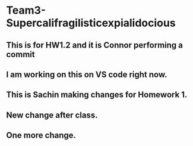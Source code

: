 # Team3-Supercalifragilisticexpialidocious
## This is for HW1.2 and it is Connor performing a commit

## I am working on this on VS code right now.

## This is Sachin making changes for Homework 1.


## New change after class.

## One more change.

